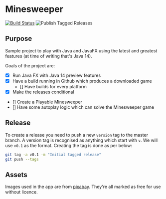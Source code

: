 # Minesweeper

[![Build Status](https://img.shields.io/endpoint.svg?url=https%3A%2F%2Factions-badge.atrox.dev%2Firishshagua%2Fminesweeper%2Fbadge%3Fref%3Dmaster&style=popout)](https://actions-badge.atrox.dev/irishshagua/minesweeper/goto?ref=master)
![Publish Tagged Releases](https://github.com/irishshagua/minesweeper/workflows/Publish%20Tagged%20Releases/badge.svg)

## Purpose
Sample project to play with Java and JavaFX using the latest and greatest features (at time of writing that's Java 14).

Goals of the project are:    
 - [x] Run Java FX with Java 14 preview features
 - [x] Have a build running in Github which produces a downloaded game
   * [] Have builds for every platform 
 - [x] Make the releases conditional
 - [] Create a Playable Minesweeper
 - [] Have some autoplay logic which can solve the Minesweeper game

## Release
To create a release you need to push a new `version` tag to the master branch. A version tag is recognised as anything which start with `v`. We will use `v0.1` as the format. Creating the tag is done as per below:

```bash
git tag -a v0.1 -m "Initial tagged release"
git push --tags
```

## Assets
Images used in the app are from [pixabay](https://pixabay.com/). They're all marked as free for use without licence.
